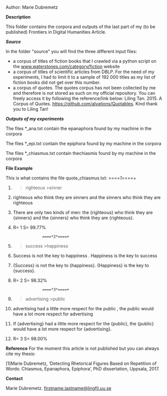 Author: Marie Dubremetz

**Description**

This folder contains the corpora and outputs of the last part of my (to be published) Frontiers in Digital Humanities Article.

***Source***

In the folder "source" you will find the three different input files:
* a corpus of titles of fiction books that I crawled via a python script on the www.waterstones.com/category/fiction website
* a corpus of titles of scientific articles from DBLP. For the need of my experiments, I had to limit it to a sample of 192 000 titles as my list of fiction books did not get over this number.
* a corpus of quotes. The quotes corpus has not been collected by me and therefore is not stored as such on my official repository. You can freely access it by following the reference/link below:
Liling Tan. 2015. A Corpus of Quotes. https://github.com/alvations/Quotables. Kind thank you to Liling Tan!

***Outputs of my experiments***

The files *_ana.txt contain the epanaphora found by my machine in the corpora

The files *_epi.txt contain the epiphora found by my machine in the corpora

The files *_chiasmus.txt contain thechiasmis found by my machine in the corpora

**File Example**

This is what contains the file quote_chiasmus.txt:
			====*1*====+
					  
1. >righteous >sinner
2. righteous who think they are sinners and the sinners who think they are righteous
3. There are only two kinds of men: the {righteous} who think they are {sinners} and the {sinners} who think they are {righteous}.
4. R= 1 S= 99.77%



			
					====*2*====+
					  
1. >success >happiness
2. Success is not the key to happiness . Happiness is the key to success
3. {Success} is not the key to {happiness}. {Happiness} is the key to {success}.
4. R= 2 S= 98.32%



			
					====*3*====+
					  
1. >advertising >public
2. advertising had a little more respect for the public , the public would have a lot more respect for advertising
3. If {advertising} had a little more respect for the {public}, the {public} would have a lot more respect for {advertising}.
4. R= 3 S= 98.00%

**Reference**
For the moment this article is not published but you can always cite my thesis:

[1]Marie Dubremetz, ‘Detecting Rhetorical Figures Based on Repetition of Words: Chiasmus, Epanaphora, Epiphora’, PhD dissertation, Uppsala, 2017.

**Contact**

Marie Dubremetz. firstname.lastname@lingfil.uu.se
